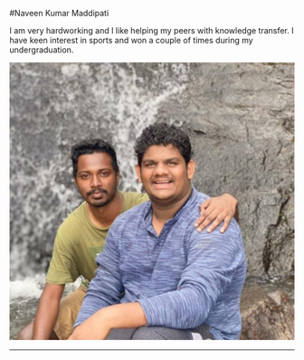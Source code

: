 #Naveen Kumar Maddipati

I am very hardworking and I like helping my peers with knowledge transfer. I have keen interest in sports and won a couple of times during my undergraduation.

![My Image](naveen.jpg)

---
<br>

